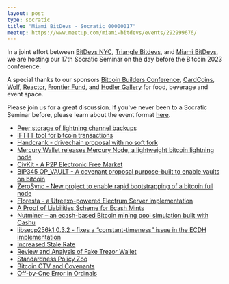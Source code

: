 ```yaml
---
layout: post
type: socratic
title: "Miami BitDevs - Socratic 00000017"
meetup: https://www.meetup.com/miami-bitdevs/events/292999676/
---
```


In a joint effort between [BitDevs NYC](https://bitdevs.org), [Triangle Bitdevs](https://trianglebitdevs.org), and [Miami BitDevs](https://miamibitdevs.org), we are hosting our 17th Socratic Seminar on the day before the Bitcoin 2023 conference.

A special thanks to our sponsors [Bitcoin Builders Conference](https://www.bitcoinbuildersconf.com), [CardCoins](https://www.cardcoins.co/), [Wolf](https://wolfnyc.com/), [Reactor](https://reactor.xyz), [Frontier Fund](https://www.btcfrontier.fund/), and [Hodler Gallery](https://www.hodlergallery.com/) for food, beverage and event space.

Please join us for a great discussion. If you've never been to a Socratic Seminar before, please learn about the event format [here](https://miamibitdevs.org/about).

- [Peer storage of lightning channel backups](https://github.com/ElementsProject/lightning/pull/5361)
- [IFTTT tool for bitcoin transactions](https://psbt.io/)
- [Handcrank - drivechain proposal with no soft fork](https://github.com/supertestnet/handcrank)
- [Mercury Wallet releases Mercury Node, a lightweight bitcoin lightning node](https://github.com/layer2tech/mercury-node)
- [CivKit - A P2P Electronic Free Market](https://github.com/civkit/paper/blob/main/civ_kit_paper.pdf)
- [BIP345 OP_VAULT - A covenant proposal purpose-built to enable vaults on bitcoin](https://github.com/jamesob/bips/blob/jamesob-23-02-opvault/bip-0345.mediawiki)
- [ZeroSync - New project to enable rapid bootstrapping of a bitcoin full node](https://zerosync.org/)
- [Floresta - a Utreexo-powered Electrum Server implementation](https://medium.com/vinteum-org/introducing-floresta-an-utreexo-powered-electrum-server-implementation-60feba8e179d)
- [A Proof of Liabilities Scheme for Ecash Mints](https://gist.github.com/callebtc/ed5228d1d8cbaade0104db5d1cf63939)
- [Nutminer – an ecash-based Bitcoin mining pool simulation built with Cashu](https://stacker.news/items/178510)
- [libsecp256k1 0.3.2 - fixes a “constant-timeness” issue in the ECDH implementation](https://github.com/bitcoin-core/secp256k1/releases/tag/v0.3.2)
- [Increased Stale Rate](https://forkmonitor.info/nodes/btc)
- [Review and Analysis of Fake Trezor Wallet](https://www.kaspersky.com/blog/fake-trezor-hardware-crypto-wallet)
- [Standardness Policy Zoo](https://docs.google.com/document/d/11mGT8sUEnAMGE5LGSB4NtR0NpyvpdhrgzImZfiflgg0/mobilebasic)
- [Bitcoin CTV and Covenants](https://app.sigle.io/polydeuces.id.stx/bo-iHio5_4iTlvWwXwZ9l)
- [Off-by-One Error in Ordinals](https://github.com/casey/ord/issues/2062#issuecomment-1535305819)
